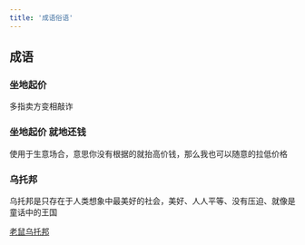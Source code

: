 ```yaml
---
title: '成语俗语'
---
```


## 成语
### 坐地起价

多指卖方变相敲诈
### 坐地起价 就地还钱
  使用于生意场合，意思你没有根据的就抬高价钱，那么我也可以随意的拉低价格

### 乌托邦

乌托邦是只存在于人类想象中最美好的社会，美好、人人平等、没有压迫、就像是童话中的王国

[老鼠乌托邦](https://baijiahao.baidu.com/s?id=1667132769594754052&wfr=spider&for=pc)